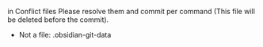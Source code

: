 in  Conflict files
Please resolve them and commit per command (This file will be deleted before the commit).
- Not a file: .obsidian-git-data